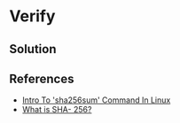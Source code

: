 # Verify

## Solution



## References

- [Intro To 'sha256sum' Command In Linux](https://blog.robertelder.org/intro-to-sha256sum-command/)
- [What is SHA- 256?](https://www.encryptionconsulting.com/education-center/sha-256/#:~:text=SHA%2D256%20is%20commonly%20used,and%20integrity%20of%20these%20certificates.&text=SHA%2D256%20generates%20checksums%20or,the%20computed%20and%20original%20hash.)
